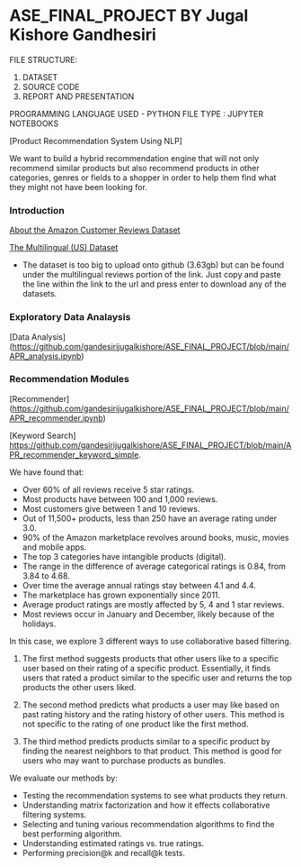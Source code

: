 # ASE_FINAL_PROJECT BY Jugal Kishore Gandhesiri

FILE STRUCTURE:

1. DATASET
2. SOURCE CODE
3. REPORT AND PRESENTATION

PROGRAMMING LANGUAGE USED - PYTHON 
FILE TYPE : JUPYTER NOTEBOOKS

[Product Recommendation System Using NLP]

We want to build a hybrid recommendation engine that will not only recommend similar products but also recommend products in other categories, genres or fields to a shopper in order to help them find what they might not have been looking for.

### Introduction
[About the Amazon Customer Reviews Dataset](https://s3.amazonaws.com/amazon-reviews-pds/readme.html)

[The Multilingual (US) Dataset](https://s3.amazonaws.com/amazon-reviews-pds/tsv/index.txt)
- The dataset is too big to upload onto github (3.63gb) but can be found under the multilingual reviews portion of the link.  Just copy and paste the line within the link to the url and press enter to download any of the datasets.

### Exploratory Data Analaysis
[Data Analysis] (https://github.com/gandesirijugalkishore/ASE_FINAL_PROJECT/blob/main/APR_analysis.ipynb)

### Recommendation Modules
[Recommender] (https://github.com/gandesirijugalkishore/ASE_FINAL_PROJECT/blob/main/APR_recommender.ipynb)

[Keyword Search]  https://github.com/gandesirijugalkishore/ASE_FINAL_PROJECT/blob/main/APR_recommender_keyword_simple.

We have found that:

- Over 60% of all reviews receive 5 star ratings.
- Most products have between 100 and 1,000 reviews.
- Most customers give between 1 and 10 reviews.
- Out of 11,500+ products, less than 250 have an average rating under 3.0.
- 90% of the Amazon marketplace revolves around books, music, movies and mobile apps.
- The top 3 categories have intangible products (digital).
- The range in the difference of average categorical ratings is 0.84, from 3.84 to 4.68.
- Over time the average annual ratings stay between 4.1 and 4.4.
- The marketplace has grown exponentially since 2011.
- Average product ratings are mostly affected by 5, 4 and 1 star reviews.
- Most reviews occur in January and December, likely because of the holidays.

In this case, we explore 3 different ways to use collaborative based filtering.

1. The first method suggests products that other users like to a specific user based on their rating of a specific product.  Essentially, it finds users that rated a product similar to the specific user and returns the top products the other users liked.

2. The second method predicts what products a user may like based on past rating history and the rating history of other users.  This method is not specific to the rating of one product like the first method.

3. The third method predicts products similar to a specific product by finding the nearest neighbors to that product.  This method is good for users who may want to purchase products as bundles.

We evaluate our methods by:
- Testing the recommendation systems to see what products they return.
- Understanding matrix factorization and how it effects collaborative filtering systems.
- Selecting and tuning various recommendation algorithms to find the best performing algorithm.
- Understanding estimated ratings vs. true ratings.
- Performing precision@k and recall@k tests.
